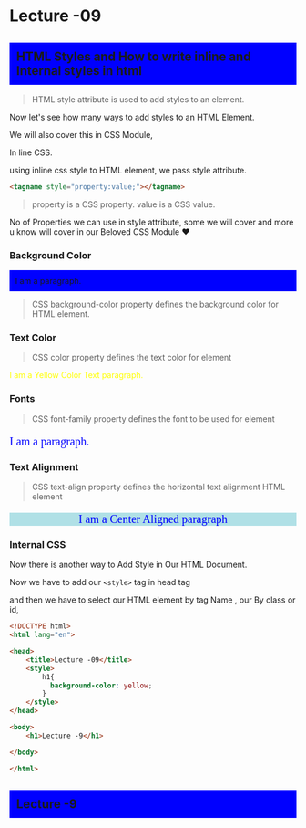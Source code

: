 # Lecture -09

## HTML Styles and How to write inline and Internal styles in html


> HTML style attribute is used to add styles to an element.


Now let's see how many ways to add styles to an HTML Element. 

We will also cover this in CSS Module,


In line CSS. 

using inline css style to HTML element, we pass style attribute. 

```html
<tagname style="property:value;"></tagname>
```

> property is a CSS property. value is a CSS value.

No of Properties we can use in style attribute, some we will cover and more u know will cover in our Beloved CSS Module ❤️
### Background Color

<p
style="background-color:blue; padding:10px;
">
I am a paragraph.
</p>

> CSS background-color property defines the background color for HTML element.

### Text Color

> CSS color property defines the text color for element

<p
style="color:yellow"
>
  I am a Yellow Color Text paragraph.
</p>

### Fonts

> CSS font-family property defines the font to be used for element

<p
  style="font-size:20px; font-family:verdana; color:blue"
>
  I am a paragraph.
</p>

### Text Alignment

> CSS text-align property defines the horizontal text alignment HTML element

<p
  style="font-size:20px; font-family:verdana; color:blue; background-color:powderblue; text-align:center"
>
I am a Center Aligned paragraph
</p>


### Internal CSS 

Now there is another way to Add Style in Our HTML Document. 


Now we have to add our `<style>` tag in head tag 

and then we have to select our HTML element by tag Name , our By class or id, 

```html
<!DOCTYPE html>
<html lang="en">

<head>
    <title>Lecture -09</title>
    <style>
        h1{
          background-color: yellow;
        }
    </style>
</head>

<body>
    <h1>Lecture -9</h1>

</body>

</html>
```

<!DOCTYPE html>
<html lang="en">

<head>
    <title>Lecture -09</title>
    <style>
        h2{
          background-color: blue;
          padding: 12px;
        }
    </style>
</head>

<body>
    <h2>Lecture -9</h2>

</body>

</html>